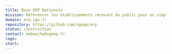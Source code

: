 ```yaml
---
title: Base ERP Nationale
mission: Référencer les établissements recevant du public pour en simplifier les démarches administratives.
domain: erp.ign.fr
repository: https://github.com/sgmap/erp
status: construction
contact: embauche@sgmap.fr
logo:
start:
---
```

